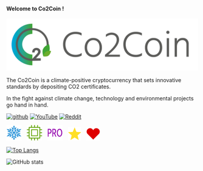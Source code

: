 #### Welcome to Co2Coin !
![Welcome to Co2Coin !](https://raw.githubusercontent.com/Co2Coin-CCC/Co2Coin-CCC/main/CO2_Logo%20%2B%20Schriftzug.jpg)

The Co2Coin is a climate-positive cryptocurrency that sets innovative standards by depositing CO2 certificates.

In the fight against climate change, technology and environmental projects go hand in hand.



[<img src='https://cdn.jsdelivr.net/npm/simple-icons@3.0.1/icons/github.svg' alt='github' height='40'>](https://github.com/Co2Coin-CCC)  [<img src='https://cdn.jsdelivr.net/npm/simple-icons@3.0.1/icons/youtube.svg' alt='YouTube' height='40'>](https://www.youtube.com/channel/@Co2Coin)  [<img src='https://cdn.jsdelivr.net/npm/simple-icons@3.0.1/icons/reddit.svg' alt='Reddit' height='40'>](https://www.reddit.com/user/Co2Coin-CCC/)  

<a href='https://archiveprogram.github.com/'><img src='https://raw.githubusercontent.com/acervenky/animated-github-badges/master/assets/acbadge.gif' width='40' height='40'></a> <a href='https://docs.github.com/en/developers'><img src='https://raw.githubusercontent.com/acervenky/animated-github-badges/master/assets/devbadge.gif' width='40' height='40'></a> <a href='https://github.com/pricing'><img src='https://raw.githubusercontent.com/acervenky/animated-github-badges/master/assets/pro.gif' width='40' height='40'></a> <a href='https://stars.github.com/'><img src='https://raw.githubusercontent.com/acervenky/animated-github-badges/master/assets/starbadge.gif' width='35' height='35'></a> <a href='https://docs.github.com/en/github/supporting-the-open-source-community-with-github-sponsors'><img src='https://raw.githubusercontent.com/acervenky/animated-github-badges/master/assets/sponsorbadge.gif' width='35' height='35'></a> 

[![Top Langs](https://github-readme-stats.vercel.app/api/top-langs/?username=Co2Coin-CCC)](https://github.com/anuraghazra/github-readme-stats)

![GitHub stats](https://github-readme-stats.vercel.app/api?username=Co2Coin-CCC&show_icons=true)  

